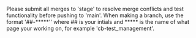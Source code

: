 Please submit all merges to 'stage' to resolve merge conflicts and test functionality before pushing to 'main'.
When making a branch, use the format '##-*****'' where ## is your intials and ***** is the name of what page your working on, for example 'cb-test_management'.

